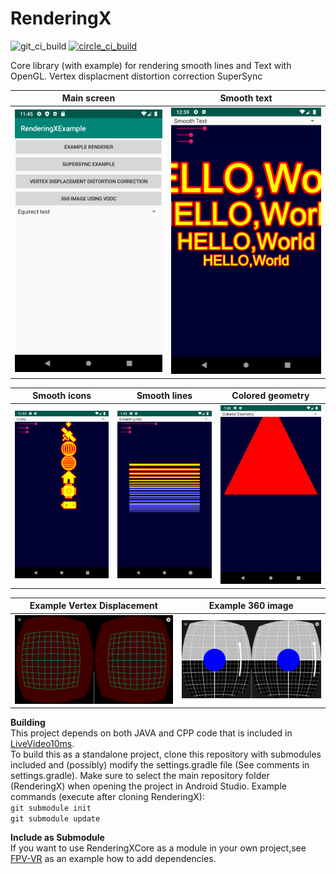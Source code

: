 # RenderingX
![git_ci_build](https://github.com/Consti10/RenderingX/actions/workflows/Android-CI.yml/badge.svg)
[![circle_ci_build](https://circleci.com/gh/Consti10/RenderingX.svg?style=svg)](https://circleci.com/gh/Consti10/RenderingX)

Core library (with example) for rendering smooth lines and Text with OpenGL.
Vertex displacment distortion correction
SuperSync

| Main screen | Smooth text |
| :---:  | :---: |
| <img src="Screenshots/main.png"> | <img src="Screenshots/smoothText.png"> |

| Smooth icons | Smooth lines | Colored geometry
| :---:  | :---: | :---: |
| <img src="Screenshots/smoothIcons.png"> | <img src="Screenshots/smoothLines.png"> | <img src="Screenshots/geometry.png"> |

| Example Vertex Displacement | Example 360 image |
| :---:  | :---: |
| <img src="Screenshots/example_distortion_vertex_displacement.png"> | <img src="Screenshots/example_distortion_360.png"> |


**Building** \
This project depends on both JAVA and CPP code that is included in [LiveVideo10ms](https://github.com/Consti10/LiveVideo10ms). \
To build this as a standalone project, clone this repository with submodules included and (possibly) modify the settings.gradle file
(See comments in settings.gradle). Make sure to select the main repository folder (RenderingX) when opening the project in Android Studio.
Example commands (execute after cloning RenderingX): \
`git submodule init` \
`git submodule update`

**Include as Submodule** \
If you want to use RenderingXCore as a module in your own project,see [FPV-VR](https://github.com/Consti10/FPV_VR_OS) as an example how to add dependencies.

